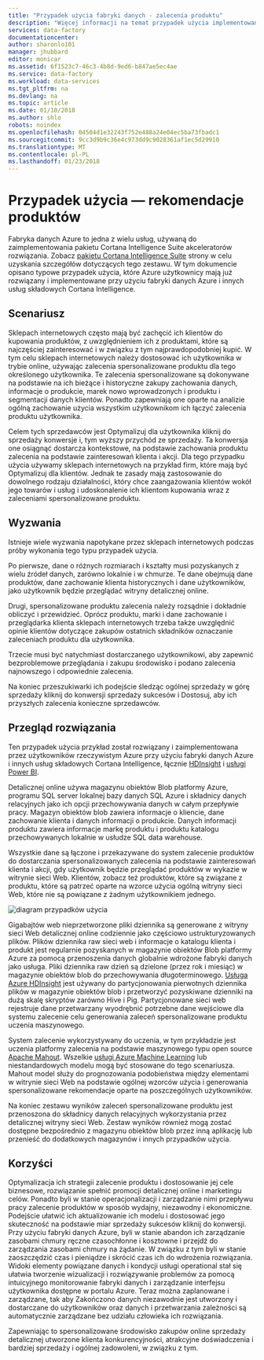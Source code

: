 ```yaml
---
title: "Przypadek użycia fabryki danych - zalecenia produktu"
description: "Więcej informacji na temat przypadek użycia implementowane przy użyciu fabryki danych Azure wraz z innymi usługami."
services: data-factory
documentationcenter: 
author: sharonlo101
manager: jhubbard
editor: monicar
ms.assetid: 6f1523c7-46c3-4b8d-9ed6-b847ae5ec4ae
ms.service: data-factory
ms.workload: data-services
ms.tgt_pltfrm: na
ms.devlang: na
ms.topic: article
ms.date: 01/10/2018
ms.author: shlo
robots: noindex
ms.openlocfilehash: 04504d1e32243f752e488a24e04ec5ba73fbadc1
ms.sourcegitcommit: 9cc3d9b9c36e4c973dd9c9028361af1ec5d29910
ms.translationtype: MT
ms.contentlocale: pl-PL
ms.lasthandoff: 01/23/2018
---
```

# <a name="use-case---product-recommendations"></a>Przypadek użycia — rekomendacje produktów
Fabryka danych Azure to jedna z wielu usług, używaną do zaimplementowania pakietu Cortana Intelligence Suite akceleratorów rozwiązania.  Zobacz [pakietu Cortana Intelligence Suite](http://www.microsoft.com/cortanaanalytics) strony w celu uzyskania szczegółów dotyczących tego zestawu. W tym dokumencie opisano typowe przypadek użycia, które Azure użytkownicy mają już rozwiązany i implementowane przy użyciu fabryki danych Azure i innych usług składowych Cortana Intelligence.

## <a name="scenario"></a>Scenariusz
Sklepach internetowych często mają być zachęcić ich klientów do kupowania produktów, z uwzględnieniem ich z produktami, które są najczęściej zainteresować i w związku z tym najprawdopodobniej kupić. W tym celu sklepach internetowych należy dostosować ich użytkownika w trybie online, używając zalecenia spersonalizowane produktu dla tego określonego użytkownika. Te zalecenia spersonalizowane są dokonywane na podstawie na ich bieżące i historyczne zakupy zachowania danych, informacje o produkcie, marek nowo wprowadzonych i produktu i segmentacji danych klientów.  Ponadto zapewniają one oparte na analizie ogólną zachowanie użycia wszystkim użytkownikom ich łączyć zalecenia produktu użytkownika.

Celem tych sprzedawców jest Optymalizuj dla użytkownika kliknij do sprzedaży konwersje i, tym wyższy przychód ze sprzedaży.  Ta konwersja one osiągnąć dostarcza kontekstowe, na podstawie zachowania produktu zalecenia na podstawie zainteresowań klienta i akcji. Dla tego przypadku użycia używamy sklepach internetowych na przykład firm, które mają być Optymalizuj dla klientów. Jednak te zasady mają zastosowanie do dowolnego rodzaju działalności, który chce zaangażowania klientów wokół jego towarów i usług i udoskonalenie ich klientom kupowania wraz z zaleceniami spersonalizowane produktu.

## <a name="challenges"></a>Wyzwania
Istnieje wiele wyzwania napotykane przez sklepach internetowych podczas próby wykonania tego typu przypadek użycia. 

Po pierwsze, dane o różnych rozmiarach i kształty musi pozyskanych z wielu źródeł danych, zarówno lokalnie i w chmurze. Te dane obejmują dane produktów, dane zachowanie klienta historycznych i dane użytkowników, jako użytkownik będzie przeglądać witryny detalicznej online. 

Drugi, spersonalizowane produktu zalecenia należy rozsądnie i dokładnie obliczyć i przewidzieć. Oprócz produktu, marki i dane zachowanie i przeglądarka klienta sklepach internetowych trzeba także uwzględnić opinie klientów dotyczące zakupów ostatnich składników oznaczanie zaleceniach produktu dla użytkownika. 

Trzecie musi być natychmiast dostarczanego użytkownikowi, aby zapewnić bezproblemowe przeglądania i zakupu środowisko i podano zalecenia najnowszego i odpowiednie zalecenia. 

Na koniec przeszukiwarki ich podejście śledząc ogólnej sprzedaży w górę sprzedaży kliknij do konwersji sprzedaży sukcesów i Dostosuj, aby ich przyszłych zalecenia konieczne sprzedawców.

## <a name="solution-overview"></a>Przegląd rozwiązania
Ten przypadek użycia przykład został rozwiązany i zaimplementowana przez użytkowników rzeczywistym Azure przy użyciu fabryki danych Azure i innych usług składowych Cortana Intelligence, łącznie [HDInsight](https://azure.microsoft.com/services/hdinsight/) i [usługi Power BI](https://powerbi.microsoft.com/).

Detalicznej online używa magazynu obiektów Blob platformy Azure, programu SQL server lokalnej bazy danych SQL Azure i składnicy danych relacyjnych jako ich opcji przechowywania danych w całym przepływie pracy.  Magazyn obiektów blob zawiera informacje o kliencie, dane zachowanie klienta i danych informacji o produkcie. Danych informacji produktu zawiera informacje markę produktu i produktu katalogu przechowywanych lokalnie w usłudze SQL data warehouse. 

Wszystkie dane są łączone i przekazywane do system zalecenie produktów do dostarczania spersonalizowanych zalecenia na podstawie zainteresowań klienta i akcji, gdy użytkownik będzie przeglądać produktów w wykazie w witrynie sieci Web. Klientów, zobacz też produktów, które są związane z produktu, które są patrzeć oparte na wzorce użycia ogólną witryny sieci Web, które nie są powiązane z żadnym użytkownikiem jednego.

![diagram przypadków użycia](./media/data-factory-product-reco-usecase/diagram-1.png)

Gigabajtów web nieprzetworzone pliki dziennika są generowane z witryny sieci Web detalicznej online codziennie jako częściowo ustrukturyzowanych plików. Plików dziennika raw sieci web i informacje o katalogu klienta i produkt jest regularnie pozyskanych w magazynie obiektów Blob platformy Azure za pomocą przenoszenia danych globalnie wdrożone fabryki danych jako usługa. Pliki dziennika raw dzień są dzielone (przez rok i miesiąc) w magazynie obiektów blob do przechowywania długoterminowego.  [Usługa Azure HDInsight](https://azure.microsoft.com/services/hdinsight/) jest używany do partycjonowania pierwotnych dziennika plików w magazynie obiektów blob i przetworzyć pozyskiwane dzienniki na dużą skalę skryptów zarówno Hive i Pig. Partycjonowane sieci web rejestruje dane przetwarzany wyodrębnić potrzebne dane wejściowe dla systemu zalecenie celu generowania zaleceń spersonalizowane produktu uczenia maszynowego.

System zalecenie wykorzystywany do uczenia, w tym przykładzie jest uczenia platformy zalecenia na podstawie maszynowego typu open source [Apache Mahout](http://mahout.apache.org/).  Wszelkie [usługi Azure Machine Learning](https://azure.microsoft.com/services/machine-learning/) lub niestandardowych modelu mogą być stosowane do tego scenariusza.  Mahout model służy do prognozowania podobieństwa między elementami w witrynie sieci Web na podstawie ogólnej wzorców użycia i generowania spersonalizowane rekomendacje oparte na poszczególnych użytkowników.

Na koniec zestawu wyników zaleceń spersonalizowane produktu jest przenoszona do składnicy danych relacyjnych wykorzystania przez detalicznej witryny sieci Web.  Zestaw wyników również mogą zostać dostępne bezpośrednio z magazynu obiektów blob przez inną aplikację lub przenieść do dodatkowych magazynów i innych przypadków użycia.

## <a name="benefits"></a>Korzyści
Optymalizacja ich strategii zalecenie produktu i dostosowanie jej cele biznesowe, rozwiązanie spełnić promocji detalicznej online i marketingu celów. Ponadto byli w stanie operacjonalizacji i zarządzanie nimi przepływu pracy zalecenie produktów w sposób wydajny, niezawodny i ekonomiczne. Podejście ułatwić ich aktualizowanie ich modelu i dostosować jego skuteczność na podstawie miar sprzedaży sukcesów kliknij do konwersji. Przy użyciu fabryki danych Azure, byli w stanie abandon ich zarządzanie zasobami chmury ręczne czasochłonne i kosztowne i przejdź do zarządzania zasobami chmury na żądanie. W związku z tym byli w stanie zaoszczędzić czas i pieniądze i skrócić czas ich do wdrożenia rozwiązania. Widoki elementy powiązane danych i kondycji usługi operational stał się ułatwia tworzenie wizualizacji i rozwiązywanie problemów za pomocą intuicyjnego monitorowanie fabryki danych i zarządzanie interfejsu użytkownika dostępne w portalu Azure. Teraz można zaplanowane i zarządzane, tak aby Zakończono danych niezawodnie jest utworzony i dostarczane do użytkowników oraz danych i przetwarzania zależności są automatycznie zarządzane bez udziału człowieka ich rozwiązania.

Zapewniając to spersonalizowane środowisko zakupów online sprzedaży detalicznej utworzone klienta konkurencyjności, atrakcyjne doświadczenia i bardziej sprzedaży i ogólnej zadowoleni, w związku z tym.

